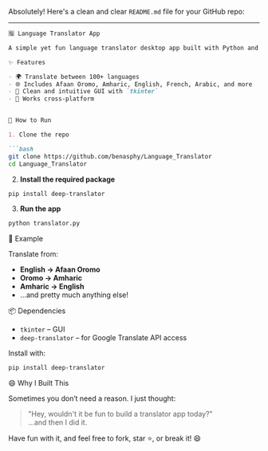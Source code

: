 Absolutely! Here's a clean and clear `README.md` file for your GitHub repo:

---

```markdown
🈯 Language Translator App

A simple yet fun language translator desktop app built with Python and Tkinter, using the powerful `deep_translator` package under the hood (Google Translate API).

✨ Features

- 🌍 Translate between 100+ languages
- 🌐 Includes Afaan Oromo, Amharic, English, French, Arabic, and more
- 🧠 Clean and intuitive GUI with `tkinter`
- 🎨 Works cross-platform 


🚀 How to Run

1. Clone the repo

```bash
git clone https://github.com/benasphy/Language_Translator
cd Language_Translator
```

2. **Install the required package**

```bash
pip install deep-translator
```

3. **Run the app**

```bash
python translator.py
```

🧪 Example

Translate from:

- **English → Afaan Oromo**
- **Oromo → Amharic**
- **Amharic → English**
- …and pretty much anything else!

📦 Dependencies

- `tkinter` – GUI
- `deep-translator` – for Google Translate API access

Install with:

```bash
pip install deep-translator
```

😄 Why I Built This

Sometimes you don’t need a reason. I just thought:
> "Hey, wouldn't it be fun to build a translator app today?"  
…and then I did it.


Have fun with it, and feel free to fork, star ⭐, or break it! 😄

